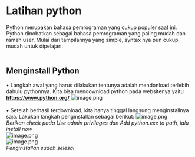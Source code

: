 # Latihan python
Python merupakan bahasa pemrograman yang cukup populer saat ini. Python dinobatkan sebagai bahasa pemrograman yang paling mudah dan ramah user. Mulai dari tampilannya yang simple, syntax nya pun cukup mudah untuk dipelajari.<br /><br />
## Menginstall Python
• Langkah awal yang harus dilakukan tentunya adalah mendonload terlebih dahulu pythonnya. Kita bisa mendownload python pada websitenya yaitu **https://www.python.org/**
![image.png](https://ibb.co/NyMmRqr)<br /><br />
• Setelah berhasil terdownload, kita hanya tinggal langsung menginstallnya saja. Lakukan langkah penginstallan sebagai berikut:
![image.png](https://ibb.co/c6K1XSm)<br />
*Berikan check pada Use admin privilages dan Add python.exe to path, lalu install now*<br />
![image.png](https://ibb.co/wc1V0BR)<br />
![image.png](https://ibb.co/1vKXb8v)<br />
*Penginstallan sudah selesai*
